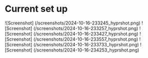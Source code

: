 # Current set up

![Screenshot] (/screenshots/2024-10-16-233245_hyprshot.png)
![Screenshot] (/screenshots/2024-10-16-233257_hyprshot.png)
![Screenshot] (/screenshots/2024-10-16-233427_hyprshot.png)
![Screenshot] (/screenshots/2024-10-16-233557_hyprshot.png)
![Screenshot] (/screenshots/2024-10-16-233733_hyprshot.png)
![Screenshot] (/screenshots/2024-10-16-234253_hyprshot.png)
